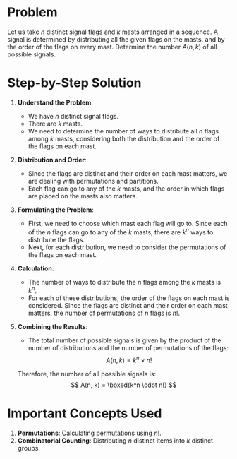 # Problem
Let us take $n$ distinct signal flags and $k$ masts arranged in a sequence. A signal is determined by distributing all the given flags on the masts, and by the order of the flags on every mast. Determine the number $A(n,k)$ of all possible signals.

# Step-by-Step Solution

1. **Understand the Problem**:
    - We have $n$ distinct signal flags.
    - There are $k$ masts.
    - We need to determine the number of ways to distribute all $n$ flags among $k$ masts, considering both the distribution and the order of the flags on each mast.

2. **Distribution and Order**:
    - Since the flags are distinct and their order on each mast matters, we are dealing with permutations and partitions.
    - Each flag can go to any of the $k$ masts, and the order in which flags are placed on the masts also matters.

3. **Formulating the Problem**:
    - First, we need to choose which mast each flag will go to. Since each of the $n$ flags can go to any of the $k$ masts, there are $k^n$ ways to distribute the flags.
    - Next, for each distribution, we need to consider the permutations of the flags on each mast.

4. **Calculation**:
    - The number of ways to distribute the $n$ flags among the $k$ masts is $k^n$.
    - For each of these distributions, the order of the flags on each mast is considered. Since the flags are distinct and their order on each mast matters, the number of permutations of $n$ flags is $n!$.

5. **Combining the Results**:
    - The total number of possible signals is given by the product of the number of distributions and the number of permutations of the flags:
    $$
    A(n, k) = k^n \times n!
    $$

    Therefore, the number of all possible signals is:
    $$
    A(n, k) = \boxed{k^n \cdot n!}
    $$

# Important Concepts Used
1. **Permutations**: Calculating permutations using $n!$.
2. **Combinatorial Counting**: Distributing $n$ distinct items into $k$ distinct groups.

